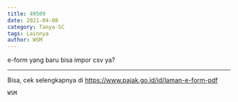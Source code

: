 ```yaml
---
title: 49509
date: 2021-04-08
category: Tanya-SC
tags: Lainnya
author: WSM
---
```


e-form yang baru bisa impor csv ya?

---

Bisa, cek selengkapnya di https://www.pajak.go.id/id/laman-e-form-pdf

`WSM`
